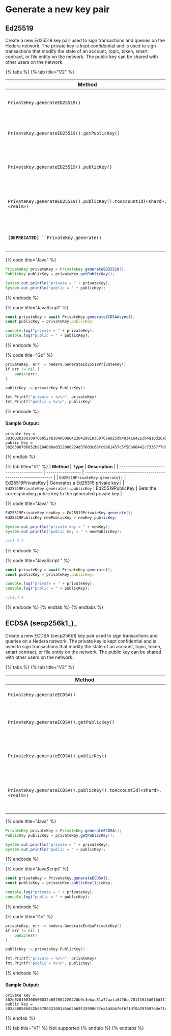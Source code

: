 # Generate a new key pair

## Ed25519

Create a new Ed25519 key pair used to sign transactions and queries on the Hedera network. The private key is kept confidential and is used to sign transactions that modify the state of an account, topic, token, smart contract, or file entity on the network. The public key can be shared with other users on the network.

{% tabs %}
{% tab title="V2" %}


| **Method**                                                              | **Type**   | **Description**                                              |
| ----------------------------------------------------------------------- | ---------- | ------------------------------------------------------------ |
| `PrivateKey.generateED25519()`                                          | PrivateKey | Generates an Ed25519 private key                             |
| `PrivateKey.generateED25519().getPublicKey()`                           | PublicKey  | Derive a public key from this Ed25519 private key            |
| `PrivateKey.generateED25519().publicKey()`                              | PublicKey  | Derive a public key from this Ed25519 private key            |
| `PrivateKey.generateED25519().publicKey().toAccountId(<shard>,<realm>)` | long, long | Contruct an alias account ID from a alias public key address |
| **`[DEPRECATED]`**` ``PrivateKey.generate()`                            | PrivateKey | Generates an Ed25519 private key                             |

{% code title="Java" %}
```java
PrivateKey privateKey = PrivateKey.generateED25519();
PublicKey publicKey = privateKey.getPublicKey();

System.out.println("private = " + privateKey);
System.out.println("public = " + publicKey);
```
{% endcode %}

{% code title="JavaScript" %}
```javascript
const privateKey = await PrivateKey.generateECDSAAsync();
const publicKey = privateKey.publicKey;

console.log("private = " + privateKey);
console.log("public = " + publicKey);
```
{% endcode %}

{% code title="Go" %}
```go
privateKey, err := hedera.GenerateEd25519PrivateKey()
if err != nil {
    panic(err)
}

publicKey := privateKey.PublicKey()

fmt.Printf("private = %v\n", privateKey)
fmt.Printf("public = %v\n", publicKey)
```
{% endcode %}

#### Sample Output:

```
private key = 3030020100300706052b8104000a04220420818c50766e025db403416421cb4a16d26ab0044b7f1a1e45513cef2c86123b91 
public key = 302d300706052b8104000a0322000224d3700dc68fc9061457c5f50b66442c73367f7d0b1d5a7e3a1903e352ca217c
```
{% endtab %}

{% tab title="V1" %}
| **Method**                               | **Type**          | **Description**                                                |
| ---------------------------------------- | ----------------- | -------------------------------------------------------------- |
| `Ed25519PrivateKey.generate()`           | Ed25519PrivateKey | Generates a Ed25519 private key                                |
| `Ed25519PrivateKey.generate().publicKey` | Ed25519PublicKey  | Gets the corresponding public key to the generated private key |

{% code title="Java" %}
```java
Ed25519PrivateKey newKey = Ed25519PrivateKey.generate();
Ed25519PublicKey newPublicKey = newKey.publicKey;

System.out.println("private key = " + newKey);
System.out.println("public key = " + newPublicKey);

//v1.3.2
```
{% endcode %}

{% code title="JavaScript " %}
```javascript
const privateKey = await PrivateKey.generate();
const publicKey = privateKey.publicKey;

console.log("private = " + privateKey);
console.log("public = " + publicKey);

//v1.4.4
```
{% endcode %}
{% endtab %}
{% endtabs %}

## ECDSA (secp256k1_)_

Create a new ECDSA (secp256k1) key pair used to sign transactions and queries on a Hedera network. The private key is kept confidential and is used to sign transactions that modify the state of an account, topic, token, smart contract, or file entity on the network. The public key can be shared with other users on the network.

{% tabs %}
{% tab title="V2" %}


| **Method**                                                             | **Type**   | **Description**                                          |
| ---------------------------------------------------------------------- | ---------- | -------------------------------------------------------- |
| `PrivateKey.generateECDSA()`                                           | PrivateKey | Generates an ECSDA private key                           |
| `PrivateKey.generateECDSA().getPublicKey()`                            | PublicKey  | Derive a public key from this ECDSA private key          |
| `PrivateKey.generateECDSA().publicKey()`                               | PublicKey  | Derive a public key from this ECDSA private key          |
| `PrivateKey.generateECDSA().publicKey().toAccountId(<shard>, <realm>)` | long, long | Contructs an account ID from an account alias public key |

{% code title="Java" %}
```java
PrivateKey privateKey = PrivateKey.generateECDSA();
PublicKey publicKey = privateKey.getPublicKey();

System.out.println("private = " + privateKey);
System.out.println("public = " + publicKey);
```
{% endcode %}

{% code title="JavaScript" %}
```javascript
const privateKey = PrivateKey.generateECDSA();
const publicKey = privateKey.publicKey();icKey;

console.log("private = " + privateKey);
console.log("public = " + publicKey);

```
{% endcode %}

{% code title="Go" %}
```go
privateKey, err := hedera.GenerateEcdsaPrivateKey()
if err != nil {
    panic(err)
}

publicKey := privateKey.PublicKey()

fmt.Printf("private = %v\n", privateKey)
fmt.Printf("public = %v\n", publicKey)
```
{% endcode %}

#### Sample Output:

```
private key = 302e020100300506032b657004220420b9c3ebac81a72aafa5490cc78111643d016d311e60869436fbb91c73307ed35a 
public key = 302a300506032b65700321001a5a62bb9f35990d3fea1a5bb7ef6f1df0a297697adef1e04510c9d4ecc5db3f
```
{% endtab %}

{% tab title="V1" %}
Not supported
{% endtab %}
{% endtabs %}

##
